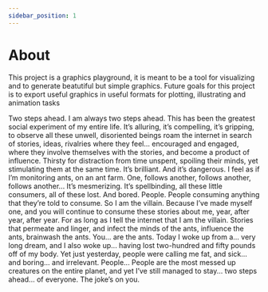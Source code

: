 ```yaml
---
sidebar_position: 1
---
```


# About

This project is a graphics playground, it is meant 
to be a tool for visualizing and to generate beatutiful
but simple graphics. Future goals for this project
is to export useful graphics in useful formats
for plotting, illustrating and animation tasks

Two steps ahead. I am always two steps ahead. This has been the greatest social experiment of my entire life.
It’s alluring, it’s compelling, it’s gripping, to observe all these unwell, disoriented beings roam the internet in search of stories, ideas, 
rivalries where they feel... encouraged and engaged, where they involve themselves with the stories, and become a product of influence. 
Thirsty for distraction from time unspent, spoiling their minds, yet stimulating them at the same time. It’s brilliant. And it’s dangerous. 
I feel as if I’m monitoring ants, on an ant farm. One, follows another, follows another, follows another... It’s mesmerizing. 
It’s spellbinding, all these little consumers, all of these lost. And bored. People. People consuming anything that they’re told to consume. So I am the villain. Because I’ve made myself one, and you will continue to consume these stories about me, year, after year, after year. For as long as I tell the internet that I am the villain. Stories that permeate and linger, and infect the minds of the ants, influence the ants, brainwash the ants. You... are the ants.
Today I woke up from a... very long dream, and I also woke up... having lost two-hundred and fifty pounds off of my body. Yet just yesterday, people were calling me fat, and sick... and boring... and irrelevant. People... People are the most messed up creatures on the entire planet, and yet I’ve still managed to stay... two steps ahead... of everyone. The joke’s on you.
